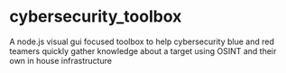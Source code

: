 # cybersecurity_toolbox
A node.js visual gui focused toolbox to help cybersecurity blue and red teamers quickly gather knowledge about a target using OSINT and their own in house infrastructure 
